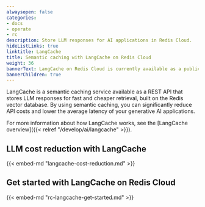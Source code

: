 ```yaml
---
alwaysopen: false
categories:
- docs
- operate
- rc
description: Store LLM responses for AI applications in Redis Cloud.
hideListLinks: true
linktitle: LangCache
title: Semantic caching with LangCache on Redis Cloud
weight: 36
bannerText: LangCache on Redis Cloud is currently available as a public preview.
bannerChildren: true
---
```


LangCache is a semantic caching service available as a REST API that stores LLM responses for fast and cheaper retrieval, built on the Redis vector database. By using semantic caching, you can significantly reduce API costs and lower the average latency of your generative AI applications.

For more information about how LangCache works, see the [LangCache overview]({{< relref "/develop/ai/langcache" >}}).

## LLM cost reduction with LangCache

{{< embed-md "langcache-cost-reduction.md"  >}}

## Get started with LangCache on Redis Cloud

{{< embed-md "rc-langcache-get-started.md"  >}}